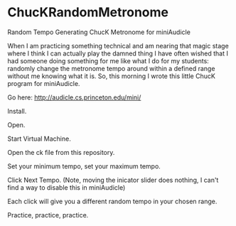 ChucKRandomMetronome
====================

Random Tempo Generating ChucK Metronome for miniAudicle

When I am practicing something technical and am nearing that magic stage where I think I can actually play the damned thing I have often wished that I had someone doing something for me like what I do for my students: randomly change the metronome tempo around within a defined range without me knowing what it is.  So, this morning I wrote this little ChucK program for miniAudicle.  

Go here: http://audicle.cs.princeton.edu/mini/

Install.

Open.

Start Virtual Machine.

Open the ck file from this repository.

Set your minimum tempo, set your maximum tempo.  

Click Next Tempo.  (Note, moving the inicator slider does nothing, I can't find a way to disable this in miniAudicle)

Each click will give you a different random tempo in your chosen range.  

Practice, practice, practice.